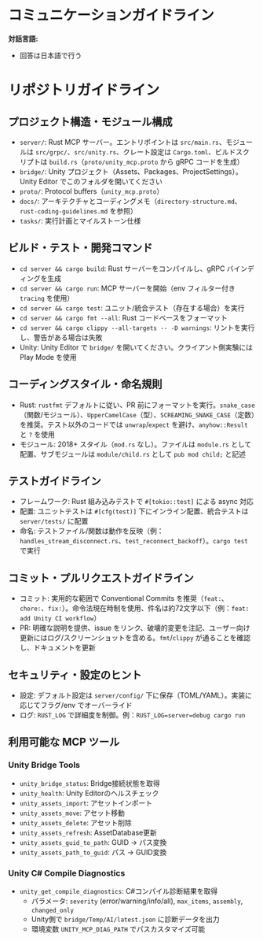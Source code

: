 # コミュニケーションガイドライン
**対話言語:**
- 回答は日本語で行う

# リポジトリガイドライン

## プロジェクト構造・モジュール構成
- `server/`: Rust MCP サーバー。エントリポイントは `src/main.rs`、モジュールは `src/grpc/`、`src/unity.rs`、クレート設定は `Cargo.toml`、ビルドスクリプトは `build.rs`（`proto/unity_mcp.proto` から gRPC コードを生成）
- `bridge/`: Unity プロジェクト（Assets、Packages、ProjectSettings）。Unity Editor でこのフォルダを開いてください
- `proto/`: Protocol buffers（`unity_mcp.proto`）
- `docs/`: アーキテクチャとコーディングメモ（`directory-structure.md`、`rust-coding-guidelines.md` を参照）
- `tasks/`: 実行計画とマイルストーン仕様

## ビルド・テスト・開発コマンド
- `cd server && cargo build`: Rust サーバーをコンパイルし、gRPC バインディングを生成
- `cd server && cargo run`: MCP サーバーを開始（env フィルター付き `tracing` を使用）
- `cd server && cargo test`: ユニット/統合テスト（存在する場合）を実行
- `cd server && cargo fmt --all`: Rust コードベースをフォーマット
- `cd server && cargo clippy --all-targets -- -D warnings`: リントを実行し、警告がある場合は失敗
- Unity: Unity Editor で `bridge/` を開いてください。クライアント側実験には Play Mode を使用

## コーディングスタイル・命名規則
- Rust: `rustfmt` デフォルトに従い、PR 前にフォーマットを実行。`snake_case`（関数/モジュール）、`UpperCamelCase`（型）、`SCREAMING_SNAKE_CASE`（定数）を推奨。テスト以外のコードでは `unwrap`/`expect` を避け、`anyhow::Result` と `?` を使用
- モジュール: 2018+ スタイル（`mod.rs` なし）。ファイルは `module.rs` として配置、サブモジュールは `module/child.rs` として `pub mod child;` と記述

## テストガイドライン
- フレームワーク: Rust 組み込みテストで `#[tokio::test]` による async 対応
- 配置: ユニットテストは `#[cfg(test)]` 下にインライン配置、統合テストは `server/tests/` に配置
- 命名: テストファイル/関数は動作を反映（例：`handles_stream_disconnect.rs`、`test_reconnect_backoff`）。`cargo test` で実行

## コミット・プルリクエストガイドライン
- コミット: 実用的な範囲で Conventional Commits を推奨（`feat:`、`chore:`、`fix:`）。命令法現在時制を使用、件名は約72文字以下（例：`feat: add Unity CI workflow`）
- PR: 明確な説明を提供、issue をリンク、破壊的変更を注記、ユーザー向け更新にはログ/スクリーンショットを含める。`fmt`/`clippy` が通ることを確認し、ドキュメントを更新

## セキュリティ・設定のヒント
- 設定: デフォルト設定は `server/config/` 下に保存（TOML/YAML）。実装に応じてフラグ/env でオーバーライド
- ログ: `RUST_LOG` で詳細度を制御。例：`RUST_LOG=server=debug cargo run`

## 利用可能な MCP ツール

### Unity Bridge Tools
- `unity_bridge_status`: Bridge接続状態を取得
- `unity_health`: Unity Editorのヘルスチェック
- `unity_assets_import`: アセットインポート
- `unity_assets_move`: アセット移動
- `unity_assets_delete`: アセット削除
- `unity_assets_refresh`: AssetDatabase更新
- `unity_assets_guid_to_path`: GUID → パス変換
- `unity_assets_path_to_guid`: パス → GUID変換

### Unity C# Compile Diagnostics
- `unity_get_compile_diagnostics`: C#コンパイル診断結果を取得
  - パラメータ: `severity` (error/warning/info/all), `max_items`, `assembly`, `changed_only`
  - Unity側で `bridge/Temp/AI/latest.json` に診断データを出力
  - 環境変数 `UNITY_MCP_DIAG_PATH` でパスカスタマイズ可能
